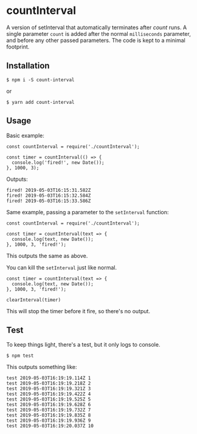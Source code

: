 # countInterval

A version of setInterval that automatically terminates after *count* runs.
A single parameter `count` is added after the normal `milliseconds` parameter,
and before any other passed parameters. The code is kept to a minimal footprint.

## Installation

    $ npm i -S count-interval

or 

    $ yarn add count-interval

## Usage

Basic example:

    const countInterval = require('./countInterval');

    const timer = countInterval(() => {
      console.log('fired!', new Date());
    }, 1000, 3);

Outputs:

    fired! 2019-05-03T16:15:31.582Z
    fired! 2019-05-03T16:15:32.584Z
    fired! 2019-05-03T16:15:33.586Z

Same example, passing a parameter to the `setInterval` function:

    const countInterval = require('./countInterval');

    const timer = countInterval(text => {
      console.log(text, new Date());
    }, 1000, 3, 'fired!');


This outputs the same as above.

You can kill the `setInterval` just like normal.

    const timer = countInterval(text => {
      console.log(text, new Date());
    }, 1000, 3, 'fired!');

    clearInterval(timer)

This will stop the timer before it fire, so there's no output.

## Test

To keep things light, there's a test, but it only logs to console.

    $ npm test

This outputs something like:

    test 2019-05-03T16:19:19.114Z 1
    test 2019-05-03T16:19:19.218Z 2
    test 2019-05-03T16:19:19.321Z 3
    test 2019-05-03T16:19:19.422Z 4
    test 2019-05-03T16:19:19.525Z 5
    test 2019-05-03T16:19:19.628Z 6
    test 2019-05-03T16:19:19.732Z 7
    test 2019-05-03T16:19:19.835Z 8
    test 2019-05-03T16:19:19.936Z 9
    test 2019-05-03T16:19:20.037Z 10
